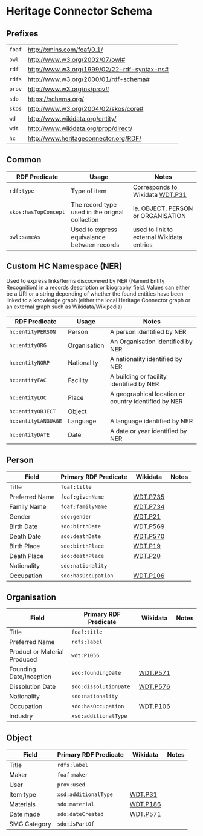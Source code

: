# Heritage Connector Schema

## Prefixes

| | | |
|-|-|-|
| `foaf` | http://xmlns.com/foaf/0.1/ |
| `owl` | http://www.w3.org/2002/07/owl# |
| `rdf` | http://www.w3.org/1999/02/22-rdf-syntax-ns# |
| `rdfs` | http://www.w3.org/2000/01/rdf-schema# |
| `prov` | http://www.w3.org/ns/prov# |
| `sdo` | https://schema.org/ |
| `skos` | http://www.w3.org/2004/02/skos/core# |
| `wd` | http://www.wikidata.org/entity/ |
| `wdt` | http://www.wikidata.org/prop/direct/ |
| `hc` | http://www.heritageconnector.org/RDF/ |
## Common

 RDF Predicate | Usage       | Notes |
| ----------- | ----------- | ----------- |
| `rdf:type` | Type of item | Corresponds to Wikidata [WDT.P31](https://www.wikidata.org/wiki/Property:P31) | 
| `skos:hasTopConcept` | The record type used in the orignal collection | ie. OBJECT, PERSON or ORGANISATION
| `owl:sameAs` | Used to express equivalance between records | used to link to external Wikidata entries | 

## Custom HC Namespace (NER)

Used to express links/terms discocvered by NER (Named Entity Recognition) in a records description or biography field. Values can either be a URI or a string depending of whether the found entities have been linked to a knowledge graph (either the local Heritage Connector graph or an external graph such as Wikidata/Wikipedia)

| RDF Predicate | Usage       | Notes |
| ----------- | ----------- | ----------- |
| `hc:entityPERSON` | Person | A person identified by NER | 
| `hc:entityORG` | Organisation | An Organisation identified by NER | 
| `hc:entityNORP` | Nationality | A nationality identified by NER | 
| `hc:entityFAC` | Facility | A building or facility identified by NER | 
| `hc:entityLOC` | Place | A geographical location or country identified by NER | 
| `hc:entityOBJECT` | Object | | 
| `hc:entityLANGUAGE` | Language | A language identified by NER | 
| `hc:entityDATE` | Date | A date or year identified by NER | 


## Person

| Field       | Primary RDF Predicate     | Wikidata    | Notes |
| ----------- | ----------- | ----------- | ----------- | 
| Title | `foaf:title` | | |
| Preferred Name | `foaf:givenName` | [WDT.P735](https://www.wikidata.org/wiki/Property:P735) | |
| Family Name | `foaf:familyName` | [WDT.P734](https://www.wikidata.org/wiki/Property:P734) | |
| Gender | `sdo:gender` | [WDT.P21](https://www.wikidata.org/wiki/Property:P21) |
| Birth Date | `sdo:birthDate` | [WDT.P569](https://www.wikidata.org/wiki/Property:P569) | |
| Death Date | `sdo:deathDate` | [WDT.P570](https://www.wikidata.org/wiki/Property:P570) | |
| Birth Place | `sdo:birthPlace` | [WDT.P19](https://www.wikidata.org/wiki/Property:P19) | |
| Death Place | `sdo:deathPlace` | [WDT.P20](https://www.wikidata.org/wiki/Property:P20) | |
| Nationality | `sdo:nationality` | | |
| Occupation | `sdo:hasOccupation` | [WDT.P106](https://www.wikidata.org/wiki/Property:P106) | |

## Organisation

| Field       | Primary RDF Predicate     | Wikidata    | Notes |
| ----------- | ----------- | ----------- | ----------- | 
| Title | `foaf:title` | | |
| Preferred Name | `rdfs:label` | | |
| Product or Material Produced | `wdt:P1056` | | |
| Founding Date/Inception | `sdo:foundingDate` | [WDT.P571](https://www.wikidata.org/wiki/Property:P571) | |
| Dissolution Date | `sdo:dissolutionDate` | [WDT.P576](https://www.wikidata.org/wiki/Property:P576) | | 
| Nationality | `sdo:nationality` | | | 
| Occupation | `sdo:hasOccupation` | [WDT.P106](https://www.wikidata.org/wiki/Property:P106) | |
| Industry | `xsd:additionalType` | | |

## Object

| Field       | Primary RDF Predicate | Wikidata    | Notes |
| ----------- | ----------- | ----------- | ----------- | 
| Title | `rdfs:label` | | |
| Maker | `foaf:maker` | | |
| User | `prov:used` | | |
| Item type | `xsd:additionalType` | [WDT.P31](https://www.wikidata.org/wiki/Property:P31) | |
| Materials | `sdo:material` | [WDT.P186](https://www.wikidata.org/wiki/Property:P186) | |
| Date made| `sdo:dateCreated` | [WDT.P571](https://www.wikidata.org/wiki/Property:P571) | |
| SMG Category | `sdo:isPartOf` | | |




